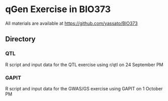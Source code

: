 # qGen Exercise in BIO373
All materials are available at https://github.com/yassato/BIO373  

## Directory  
### QTL
R script and input data for the QTL exercise using r/qtl on 24 September PM  

### GAPIT
R script and input data for the GWAS/GS exercise using GAPIT on 1 October PM  

